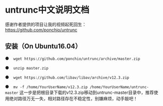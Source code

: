 # untrunc中文说明文档
感谢作者提供的项目让我的视频起死回生：
https://github.com/ponchio/untrunc
## 安装（On Ubuntu16.04）
●`  wget https://github.com/ponchio/untrunc/archive/master.zip`

●`  unzip master.zip`

●`  wget https://github.com/libav/libav/archive/v12.3.zip`

●`  mv -f /home/YourUserName/v12.3.zip /home/YourUserName/untrunc-master`
这一步是把根目录下载的v12.3.zip移动到untrunc-master目录中，推荐使用绝对路径万无一失，相对路径存在不稳定性，别嫌麻烦，动手敲吧！
